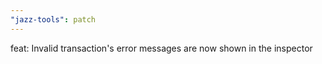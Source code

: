 ```yaml
---
"jazz-tools": patch
---
```


feat: Invalid transaction's error messages are now shown in the inspector
